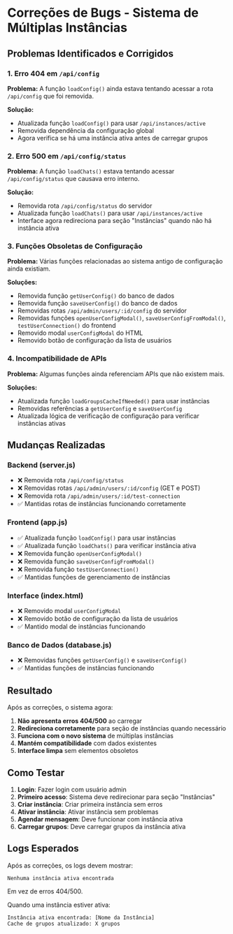 # Correções de Bugs - Sistema de Múltiplas Instâncias

## Problemas Identificados e Corrigidos

### 1. Erro 404 em `/api/config`

**Problema:** A função `loadConfig()` ainda estava tentando acessar a rota `/api/config` que foi removida.

**Solução:**

- Atualizada função `loadConfig()` para usar `/api/instances/active`
- Removida dependência da configuração global
- Agora verifica se há uma instância ativa antes de carregar grupos

### 2. Erro 500 em `/api/config/status`

**Problema:** A função `loadChats()` estava tentando acessar `/api/config/status` que causava erro interno.

**Solução:**

- Removida rota `/api/config/status` do servidor
- Atualizada função `loadChats()` para usar `/api/instances/active`
- Interface agora redireciona para seção "Instâncias" quando não há instância ativa

### 3. Funções Obsoletas de Configuração

**Problema:** Várias funções relacionadas ao sistema antigo de configuração ainda existiam.

**Soluções:**

- Removida função `getUserConfig()` do banco de dados
- Removida função `saveUserConfig()` do banco de dados
- Removidas rotas `/api/admin/users/:id/config` do servidor
- Removidas funções `openUserConfigModal()`, `saveUserConfigFromModal()`, `testUserConnection()` do frontend
- Removido modal `userConfigModal` do HTML
- Removido botão de configuração da lista de usuários

### 4. Incompatibilidade de APIs

**Problema:** Algumas funções ainda referenciam APIs que não existem mais.

**Soluções:**

- Atualizada função `loadGroupsCacheIfNeeded()` para usar instâncias
- Removidas referências a `getUserConfig` e `saveUserConfig`
- Atualizada lógica de verificação de configuração para verificar instâncias ativas

## Mudanças Realizadas

### Backend (server.js)

- ❌ Removida rota `/api/config/status`
- ❌ Removidas rotas `/api/admin/users/:id/config` (GET e POST)
- ❌ Removida rota `/api/admin/users/:id/test-connection`
- ✅ Mantidas rotas de instâncias funcionando corretamente

### Frontend (app.js)

- ✅ Atualizada função `loadConfig()` para usar instâncias
- ✅ Atualizada função `loadChats()` para verificar instância ativa
- ❌ Removida função `openUserConfigModal()`
- ❌ Removida função `saveUserConfigFromModal()`
- ❌ Removida função `testUserConnection()`
- ✅ Mantidas funções de gerenciamento de instâncias

### Interface (index.html)

- ❌ Removido modal `userConfigModal`
- ❌ Removido botão de configuração da lista de usuários
- ✅ Mantido modal de instâncias funcionando

### Banco de Dados (database.js)

- ❌ Removidas funções `getUserConfig()` e `saveUserConfig()`
- ✅ Mantidas funções de instâncias funcionando

## Resultado

Após as correções, o sistema agora:

1. **Não apresenta erros 404/500** ao carregar
2. **Redireciona corretamente** para seção de instâncias quando necessário
3. **Funciona com o novo sistema** de múltiplas instâncias
4. **Mantém compatibilidade** com dados existentes
5. **Interface limpa** sem elementos obsoletos

## Como Testar

1. **Login**: Fazer login com usuário admin
2. **Primeiro acesso**: Sistema deve redirecionar para seção "Instâncias"
3. **Criar instância**: Criar primeira instância sem erros
4. **Ativar instância**: Ativar instância sem problemas
5. **Agendar mensagem**: Deve funcionar com instância ativa
6. **Carregar grupos**: Deve carregar grupos da instância ativa

## Logs Esperados

Após as correções, os logs devem mostrar:

```
Nenhuma instância ativa encontrada
```

Em vez de erros 404/500.

Quando uma instância estiver ativa:

```
Instância ativa encontrada: [Nome da Instância]
Cache de grupos atualizado: X grupos
```
